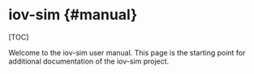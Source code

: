 # iov-sim {#manual}

[TOC]

Welcome to the iov-sim user manual.
This page is the starting point for additional documentation of the iov-sim project.

